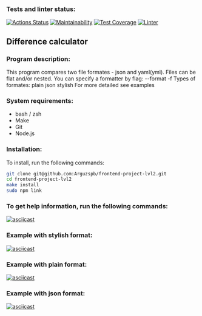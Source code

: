  ### Tests and linter status:
[![Actions Status](https://github.com/Arguzspb/frontend-project-lvl2/workflows/hexlet-check/badge.svg)](https://github.com/Arguzspb/frontend-project-lvl2/actions)
[![Maintainability](https://api.codeclimate.com/v1/badges/d7b2d993d23cca8b991b/maintainability)](https://codeclimate.com/github/Arguzspb/frontend-project-lvl2/maintainability)
[![Test Coverage](https://api.codeclimate.com/v1/badges/d7b2d993d23cca8b991b/test_coverage)](https://codeclimate.com/github/Arguzspb/frontend-project-lvl2/test_coverage)
[![Linter](https://github.com/Arguzspb/frontend-project-lvl2/actions/workflows/linter.yml/badge.svg?branch=main&event=push)](https://github.com/Arguzspb/frontend-project-lvl2/actions/workflows/linter.yml)

## Difference calculator

### Program description:

This program compares two file formates - json and yaml(yml). Files can be flat and/or nested. You can specify a formatter by flag:
--format
-f
Types of formates:
plain
json
stylish
For more detailed see examples

### System requirements:

- bash / zsh
- Make
- Git
- Node.js

### Installation:

To install, run the following commands:

```bash
git clone git@github.com:Arguzspb/frontend-project-lvl2.git
cd frontend-project-lvl2
make install
sudo npm link
```

### To get help information, run the following commands:

[![asciicast](https://asciinema.org/a/wljiTxm7euq9YbiS43yNNEktf.svg)]( https://asciinema.org/a/wljiTxm7euq9YbiS43yNNEktf)

### Example with **stylish** format:

[![asciicast](https://asciinema.org/a/T74pLYZBlnJXjmrd9a1PJGvqP.svg)](https://asciinema.org/a/T74pLYZBlnJXjmrd9a1PJGvqP)

### Example with **plain** format:

[![asciicast](https://asciinema.org/a/49jk2F76H1R2SAvDQIEUsi03k.svg)](https://asciinema.org/a/49jk2F76H1R2SAvDQIEUsi03k)

### Example with **json** format:

[![asciicast](https://asciinema.org/a/ihpYSvDA4Cv42UUevQCJ6Yv4I.svg)](https://asciinema.org/a/ihpYSvDA4Cv42UUevQCJ6Yv4I)